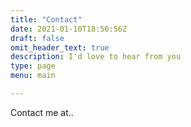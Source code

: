 ```yaml
---
title: "Contact"
date: 2021-01-10T18:56:56Z
draft: false
omit_header_text: true
description: I'd love to hear from you
type: page
menu: main

---
```


Contact me at..